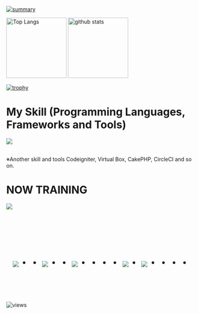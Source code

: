 <!--
**dev-mori/dev-mori** is a ✨ _special_ ✨ repository because its `README.md` (this file) appears on your GitHub profile.

Here are some ideas to get you started:

- 🔭 I’m currently working on ...
- 🌱 I’m currently learning ...
- 👯 I’m looking to collaborate on ...
- 🤔 I’m looking for help with ...
- 💬 Ask me about ...
- 📫 How to reach me: ...
- 😄 Pronouns: ...
- ⚡ Fun fact: ...
-->

[![summary](http://github-profile-summary-cards.vercel.app/api/cards/profile-details?username=dev-mori&theme=dracula)](https://github.com/vn7n24fzkq/github-profile-summary-cards)
<p align="left">
  <img alt="Top Langs" height="160px" src="https://github-readme-stats.vercel.app/api/top-langs/?username=dev-mori&layout=compact&count_private=true&show_icons=true&theme=onedark" />
  <img alt="github stats" height="160px" src="https://github-readme-stats.vercel.app/api?username=dev-mori&count_private=true&show_icons=true&show_icons=true&theme=onedark" />
</p>

[![trophy](https://github-profile-trophy.vercel.app/?username=dev-mori&theme=onedark&column=5)](https://github.com/ryo-ma/github-profile-trophy)

# My Skill (Programming Languages, Frameworks and Tools)

<img src="https://skillicons.dev/icons?i=html,css,js,jquery,vue,nuxt,ruby,rails,mysql,postgresql,git,github,docker,aws,gcp,firebase,vscode,vim,neovim" /> <br /><br />

  ※Another skill and tools
  Codeigniter, Virtual Box, CakePHP, CircleCI and so on.
  
# NOW TRAINING

<img src="https://skillicons.dev/icons?i=typescript,react,next,python,go" /> <br /><br />


<!-- --------------------------------- :) ---------------------------------- -->

<br><br><br>

<div align="center">
    <h1>
        <img src="https://user-images.githubusercontent.com/44926913/175852850-3fb6c715-1856-41ff-8c1f-94ce3b03b458.gif">・・
        <img src="https://user-images.githubusercontent.com/44926913/175853109-f8850656-6704-4a8a-bee6-9aca154d929b.gif">・・
        <img src="https://user-images.githubusercontent.com/44926913/175853154-5449d974-975e-44a6-ab84-a86031265e40.gif">・・・・
        <img src="https://user-images.githubusercontent.com/44926913/175853109-f8850656-6704-4a8a-bee6-9aca154d929b.gif">・
        <img src="https://user-images.githubusercontent.com/44926913/175853154-5449d974-975e-44a6-ab84-a86031265e40.gif">・・・・
    </h1>
  </div>
<br><br><br>

![views](https://komarev.com/ghpvc/?username=dev-mori)
